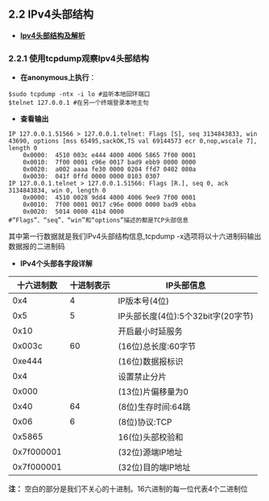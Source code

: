 ## 2.2 IPv4头部结构

* **[Ipv4头部结构及解析](../常见协议报文格式及解析.md#二ip协议)**
  
### 2.2.1 使用tcpdump观察Ipv4头部结构

* **在anonymous上执行**：
``````shell
$sudo tcpdump -ntx -i lo #监听本地回环端口
$telnet 127.0.0.1 #在另一个终端登录本地主句
``````
* **查看输出**
``````shell
IP 127.0.0.1.51566 > 127.0.0.1.telnet: Flags [S], seq 3134843833, win 43690, options [mss 65495,sackOK,TS val 69144573 ecr 0,nop,wscale 7], length 0
	0x0000:  4510 003c e444 4000 4006 5865 7f00 0001
	0x0010:  7f00 0001 c96e 0017 bad9 ebb9 0000 0000
	0x0020:  a002 aaaa fe30 0000 0204 ffd7 0402 080a
	0x0030:  041f 0ffd 0000 0000 0103 0307
IP 127.0.0.1.telnet > 127.0.0.1.51566: Flags [R.], seq 0, ack 3134843834, win 0, length 0
	0x0000:  4510 0028 9dd4 4000 4006 9ee9 7f00 0001
	0x0010:  7f00 0001 0017 c96e 0000 0000 bad9 ebba
	0x0020:  5014 0000 41b4 0000
#“Flags”、“seq”、“win”和“options”描述的都是TCP头部信息
``````
其中第一行数据就是我们IPv4头部结构信息,tcpdump -x选项将以十六进制码输出数据报的二进制码
* **IPv4个头部各字段详解**

|十六进制数|十进制表示|IP头部信息|
|---------|---------|----------|
|0x4|4|IP版本号(4位)|
|0x5|5|IP头部长度(4位):5个32bit字(20字节)|
|0x10||开启最小时延服务|
|0x003c|60|(16位)总长度:60字节|
|0xe444||(16位)数据报标识|
|0x4||设置禁止分片|
|0x000||(13位)片偏移量为0|
|0x40|64|(8位)生存时间:64跳|
|0x06|6|(8位)协议:TCP|
|0x5865||16(位)头部校验和|
|0x7f000001||(32位)源端IP地址|
|0x7f000001||(32位)目的端IP地址|

**注：** 空白的部分是我们不关心的十进制。16六进制的每一位代表4个二进制位
